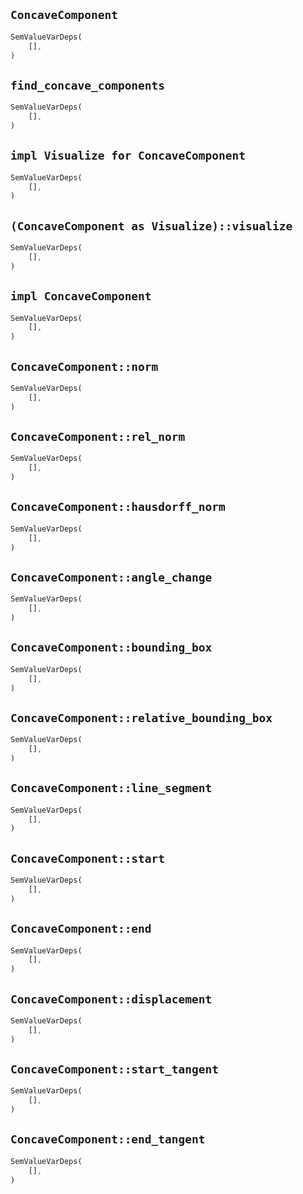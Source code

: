 ## `ConcaveComponent`

```rust
SemValueVarDeps(
    [],
)
```

## `find_concave_components`

```rust
SemValueVarDeps(
    [],
)
```

## `impl Visualize for ConcaveComponent`

```rust
SemValueVarDeps(
    [],
)
```

## `(ConcaveComponent as Visualize)::visualize`

```rust
SemValueVarDeps(
    [],
)
```

## `impl ConcaveComponent`

```rust
SemValueVarDeps(
    [],
)
```

## `ConcaveComponent::norm`

```rust
SemValueVarDeps(
    [],
)
```

## `ConcaveComponent::rel_norm`

```rust
SemValueVarDeps(
    [],
)
```

## `ConcaveComponent::hausdorff_norm`

```rust
SemValueVarDeps(
    [],
)
```

## `ConcaveComponent::angle_change`

```rust
SemValueVarDeps(
    [],
)
```

## `ConcaveComponent::bounding_box`

```rust
SemValueVarDeps(
    [],
)
```

## `ConcaveComponent::relative_bounding_box`

```rust
SemValueVarDeps(
    [],
)
```

## `ConcaveComponent::line_segment`

```rust
SemValueVarDeps(
    [],
)
```

## `ConcaveComponent::start`

```rust
SemValueVarDeps(
    [],
)
```

## `ConcaveComponent::end`

```rust
SemValueVarDeps(
    [],
)
```

## `ConcaveComponent::displacement`

```rust
SemValueVarDeps(
    [],
)
```

## `ConcaveComponent::start_tangent`

```rust
SemValueVarDeps(
    [],
)
```

## `ConcaveComponent::end_tangent`

```rust
SemValueVarDeps(
    [],
)
```
